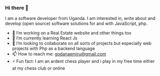 ### Hi there 👋

I am a software developer from Uganda.  I am interested in, write about and develop (open source) software solutions for and with JavaScript, php.
<!--
**godanaemiru/godanaemiru** is a ✨ _special_ ✨ repository because its `README.md` (this file) appears on your GitHub profile.-->


- 🔭 I’m working on a Real Estate website and other things too
- 🌱 I’m currently learning React Js
- 👯 I’m looking to collaborate on all sorts of projects but especially web projects with Php as a backend language
- 📫 How to reach me: godanaemiru@gmail.com
- ⚡ Fun fact: I am an ardent chess player and i play in my free time either at my chess club or online
